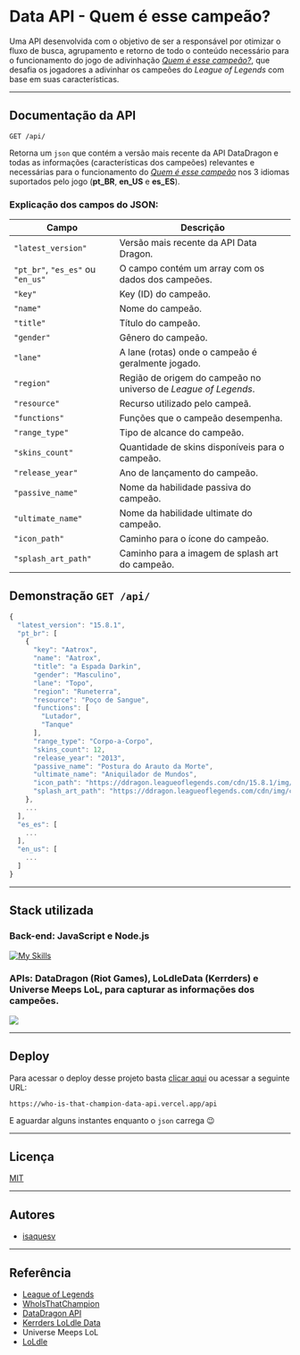 
# Data API - Quem é esse campeão?

Uma API desenvolvida com o objetivo de ser a responsável por otimizar o fluxo de busca, agrupamento e retorno de todo o conteúdo necessário para o funcionamento do jogo de adivinhação *[Quem é esse campeão?](https://github.com/isaquesv/who-is-that-champion)*, que desafia os jogadores a adivinhar os campeões do *League of Legends* com base em suas características.

---

## Documentação da API

```
GET /api/
```

Retorna um `json` que contém a versão mais recente da API DataDragon e todas as informações (características dos campeões) relevantes e necessárias para o funcionamento do *[Quem é esse campeão](https://github.com/isaquesv/who-is-that-champion)* nos 3 idiomas suportados pelo jogo (**pt_BR**, **en_US** e **es_ES**).

### Explicação dos campos do JSON:

| **Campo**               | **Descrição**                                                |
| ----------------------- | ------------------------------------------------------------ |
| `"latest_version"`      | Versão mais recente da API Data Dragon.                      |
| `"pt_br"`, `"es_es"` ou `"en_us"` | O campo contém um array com os dados dos campeões. |
| `"key"`                 | Key (ID) do campeão.                                         |
| `"name"`                | Nome do campeão.                                             |
| `"title"`               | Título do campeão.                                           |
| `"gender"`              | Gênero do campeão.                                           |
| `"lane"`                | A lane (rotas) onde o campeão é geralmente jogado.           |
| `"region"`              | Região de origem do campeão no universo de *League of Legends*. |
| `"resource"`            | Recurso utilizado pelo campeã.                               |
| `"functions"`           | Funções que o campeão desempenha.                            |
| `"range_type"`          | Tipo de alcance do campeão.                                  |
| `"skins_count"`         | Quantidade de skins disponíveis para o campeão.              |
| `"release_year"`        | Ano de lançamento do campeão.                                |
| `"passive_name"`        | Nome da habilidade passiva do campeão.                       |
| `"ultimate_name"`       | Nome da habilidade ultimate do campeão.                      |
| `"icon_path"`           | Caminho para o ícone do campeão.                             |
| `"splash_art_path"`     | Caminho para a imagem de splash art do campeão.              |

## Demonstração `GET /api/`

```javascript
{
  "latest_version": "15.8.1",
  "pt_br": [
    {
      "key": "Aatrox",
      "name": "Aatrox",
      "title": "a Espada Darkin",
      "gender": "Masculino",
      "lane": "Topo",
      "region": "Runeterra",
      "resource": "Poço de Sangue",
      "functions": [
        "Lutador",
        "Tanque"
      ],
      "range_type": "Corpo-a-Corpo",
      "skins_count": 12,
      "release_year": "2013",
      "passive_name": "Postura do Arauto da Morte",
      "ultimate_name": "Aniquilador de Mundos",
      "icon_path": "https://ddragon.leagueoflegends.com/cdn/15.8.1/img/champion/Aatrox.png",
      "splash_art_path": "https://ddragon.leagueoflegends.com/cdn/img/champion/splash/Aatrox_0.jpg"
    },
    ...
  ],
  "es_es": [
    ...
  ],
  "en_us": [
    ...
  ]
}
```

---

## Stack utilizada

### **Back-end:** JavaScript e Node.js
[![My Skills](https://skillicons.dev/icons?i=js,nodejs)](https://skillicons.dev)

### **APIs:** DataDragon (Riot Games), LoLdleData (Kerrders) e Universe Meeps LoL, para capturar as informações dos campeões.  
<img src="https://img.shields.io/badge/League%20of%20Legends-C28F2C.svg?style=for-the-badge&logo=League-of-Legends&logoColor=white">

---

## Deploy

Para acessar o deploy desse projeto basta [clicar aqui](https://who-is-that-champion-data-api.vercel.app/api) ou acessar a seguinte URL:

```
https://who-is-that-champion-data-api.vercel.app/api
```

E aguardar alguns instantes enquanto o `json` carrega 😉

---

## Licença

[MIT](https://choosealicense.com/licenses/mit/)

---

## Autores

- [isaquesv](https://github.com/isaquesv)

---

## Referência

 - [League of Legends](https://www.leagueoflegends.com/)
 - [WhoIsThatChampion](https://github.com/isaquesv/who-is-that-champion)
 - [DataDragon API](https://developer.riotgames.com/docs/lol)
 - [Kerrders LoLdle Data](https://github.com/Kerrders/LoLdleData)
 - Universe Meeps LoL
 - [LoLdle](https://loldle.net)
 
